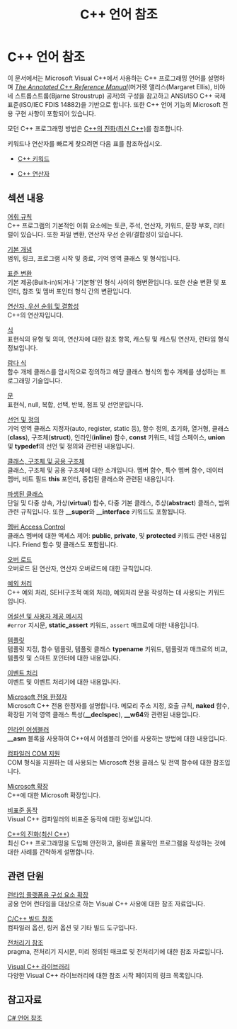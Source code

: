 ﻿---
title: C++ 언어 참조
ms.custom: index-page
ms.date: 11/04/2016
helpviewer_keywords:
- language reference
- C++, language reference
- language reference, Visual C++
- Visual C++, language reference
ms.assetid: 4be9cacb-c862-4391-894a-3a118c9c93ce
ms.openlocfilehash: 69b244a1559a4570cc00a72d86426a7929ffc474
ms.sourcegitcommit: 6052185696adca270bc9bdbec45a626dd89cdcdd
ms.translationtype: MT
ms.contentlocale: ko-KR
ms.lasthandoff: 10/31/2018
ms.locfileid: "50469383"
---
# <a name="c-language-reference"></a>C++ 언어 참조

이 문서에서는 Microsoft Visual C++에서 사용하는 C++ 프로그래밍 언어를 설명하며 [*The Annotated C++ Reference Manual*](http://www.stroustrup.com/arm.html)(머거렛 앨리스(Margaret Ellis), 비야네 스트롭스트룹(Bjarne Stroustrup) 공저)의 구성을 참고하고 ANSI/ISO C++ 국제 표준(ISO/IEC FDIS 14882)을 기반으로 합니다. 또한 C++ 언어 기능의 Microsoft 전용 구현 사항이 포함되어 있습니다.

모던 C++ 프로그래밍 방법은 [C++의 진화(최신 C++)](welcome-back-to-cpp-modern-cpp.md)를 참조합니다.

키워드나 연산자를 빠르게 찾으려면 다음 표를 참조하십시오.

- [C++ 키워드](../cpp/keywords-cpp.md)

- [C++ 연산자](../cpp/cpp-built-in-operators-precedence-and-associativity.md)

## <a name="in-this-section"></a>섹션 내용

[어휘 규칙](../cpp/lexical-conventions.md)<br/>
C++ 프로그램의 기본적인 어휘 요소에는 토큰, 주석, 연산자, 키워드, 문장 부호, 리터럴이 있습니다. 또한 파일 변환, 연산자 우선 순위/결합성이 있습니다.

[기본 개념](../cpp/basic-concepts-cpp.md)<br/>
범위, 링크, 프로그램 시작 및 종료, 기억 영역 클래스 및 형식입니다.

[표준 변환](../cpp/standard-conversions.md)<br/>
기본 제공(Built-in)되거나 '기본형'인 형식 사이의 형변환입니다. 또한 산술 변환 및 포인터, 참조 및 멤버 포인터 형식 간의 변환입니다.

[연산자, 우선 순위 및 결합성](../cpp/cpp-built-in-operators-precedence-and-associativity.md)<br/>
C++의 연산자입니다.

[식](../cpp/expressions-cpp.md)<br/>
표현식의 유형 및 의미, 연산자에 대한 참조 항목, 캐스팅 및 캐스팅 연산자, 런타임 형식 정보입니다.

[람다 식](../cpp/lambda-expressions-in-cpp.md)<br/>
함수 개체 클래스를 암시적으로 정의하고 해당 클래스 형식의 함수 개체를 생성하는 프로그래밍 기술입니다.

[문](../cpp/statements-cpp.md)<br/>
표현식, null, 복합, 선택, 반복, 점프 및 선언문입니다.

[선언 및 정의](declarations-and-definitions-cpp.md)<br/>
기억 영역 클래스 지정자(auto, register, static 등), 함수 정의, 초기화, 열거형, 클래스(**class**), 구조체(**struct**), 인라인(**inline**) 함수, **const** 키워드, 네임 스페이스, **union** 및 **typedef**의 선언 및 정의와 관련된 내용입니다. 

[클래스, 구조체 및 공용 구조체](../cpp/classes-and-structs-cpp.md)<br/>
클래스, 구조체 및 공용 구조체에 대한 소개입니다. 멤버 함수, 특수 멤버 함수, 데이터 멤버, 비트 필드 **this** 포인터, 중첩된 클래스와 관련된 내용입니다.

[파생된 클래스](../cpp/inheritance-cpp.md)<br/>
단일 및 다중 상속, 가상(**virtual**) 함수, 다중 기본 클래스, 추상(**abstract**) 클래스, 범위 관련 규칙입니다. 또한 **__super**와 **__interface** 키워드도 포함됩니다.

[멤버 Access Control](../cpp/member-access-control-cpp.md)<br/>
클래스 멤버에 대한 액세스 제어: **public**, **private**, 및 **protected** 키워드 관련 내용입니다. Friend 함수 및 클래스도 포함됩니다.

[오버 로드](operator-overloading.md)<br/>
오버로드 된 연산자, 연산자 오버로드에 대한 규칙입니다.

[예외 처리](../cpp/exception-handling-in-visual-cpp.md)<br/>
C++ 예외 처리, SEH(구조적 예외 처리), 예외처리 문을 작성하는 데 사용되는 키워드입니다.

[어설션 및 사용자 제공 메시지](../cpp/assertion-and-user-supplied-messages-cpp.md)<br/>
`#error` 지시문, **static_assert** 키워드, `assert` 매크로에 대한 내용입니다.

[템플릿](../cpp/templates-cpp.md)<br/>
템플릿 지정, 함수 템플릿, 템플릿 클래스 **typename** 키워드, 템플릿과 매크로의 비교, 템플릿 및 스마트 포인터에 대한 내용입니다.

[이벤트 처리](../cpp/event-handling.md)<br/>
이벤트 및 이벤트 처리기에 대한 내용입니다.

[Microsoft 전용 한정자](../cpp/microsoft-specific-modifiers.md)<br/>
Microsoft C++ 전용 한정자를 설명합니다. 메모리 주소 지정, 호출 규칙, **naked** 함수, 확장된 기억 영역 클래스 특성(**__declspec**), **__w64**와 관련된 내용입니다.

[인라인 어셈블러](../assembler/inline/inline-assembler.md)<br/>
**__asm** 블록을 사용하여 C++에서 어셈블리 언어를 사용하는 방법에 대한 내용입니다.

[컴파일러 COM 지원](../cpp/compiler-com-support.md)<br/>
COM 형식을 지원하는 데 사용되는 Microsoft 전용 클래스 및 전역 함수에 대한 참조입니다.

[Microsoft 확장](../cpp/microsoft-extensions.md)<br/>
C++에 대한 Microsoft 확장입니다.

[비표준 동작](../cpp/nonstandard-behavior.md)<br/>
Visual C++ 컴파일러의 비표준 동작에 대한 정보입니다.

[C++의 진화(최신 C++)](welcome-back-to-cpp-modern-cpp.md)<br/>
최신 C++ 프로그래밍을 도입해 안전하고, 올바른 효율적인 프로그램을 작성하는 것에 대한 사례를 간략하게 설명합니다.

## <a name="related-sections"></a>관련 단원

[런타임 플랫폼용 구성 요소 확장](../windows/component-extensions-for-runtime-platforms.md)<br/>
공용 언어 런타임을 대상으로 하는 Visual C++ 사용에 대한 참조 자료입니다.

[C/C++ 빌드 참조](../build/reference/c-cpp-building-reference.md)<br/>
컴파일러 옵션, 링커 옵션 및 기타 빌드 도구입니다.

[ 전처리기 참조](../preprocessor/c-cpp-preprocessor-reference.md)<br/>
pragma, 전처리기 지시문, 미리 정의된 매크로 및 전처리기에 대한 참조 자료입니다.

[Visual C++ 라이브러리](../standard-library/cpp-standard-library-reference.md)<br/>
다양한 Visual C++ 라이브러리에 대한 참조 시작 페이지의 링크 목록입니다.

## <a name="see-also"></a>참고자료

[C# 언어 참조](../c-language/c-language-reference.md)
